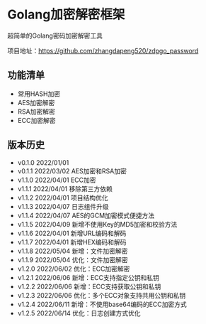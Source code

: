 # Golang加密解密框架

超简单的Golang密码加密解密工具

项目地址：https://github.com/zhangdapeng520/zdpgo_password

## 功能清单

- 常用HASH加密
- AES加密解密
- RSA加密解密
- ECC加密解密

## 版本历史

- v0.1.0 2022/01/01
- v0.1.1 2022/03/02 AES加密和RSA加密
- v1.1.0 2022/04/01 ECC加密
- v1.1.1 2022/04/01 移除第三方依赖
- v1.1.2 2022/04/01 项目结构优化
- v1.1.3 2022/04/07 日志组件升级
- v1.1.4 2022/04/07 AES的GCM加密模式便捷方法
- v1.1.5 2022/04/09 新增不使用Key的MD5加密和校验方法
- v1.1.6 2022/04/01 新增URL编码和解码
- v1.1.7 2022/04/01 新增HEX编码和解码
- v1.1.8 2022/05/04 新增：文件加密解密
- v1.1.9 2022/05/04 优化：文件加密解密
- v1.2.0 2022/06/02 优化：ECC加密解密
- v1.2.1 2022/06/06 新增：ECC支持指定公钥和私钥
- v1.2.2 2022/06/06 新增：ECC支持获取公钥和私钥
- v1.2.3 2022/06/06 优化：多个ECC对象支持共用公钥和私钥
- v1.2.4 2022/06/11 新增：不使用base64编码的ECC加密方式
- v1.2.5 2022/06/14 优化：日志创建方式优化
